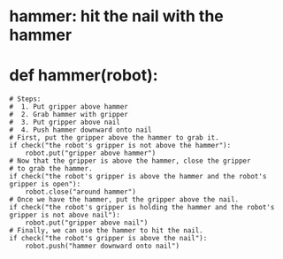 

# hammer: hit the nail with the hammer
# def hammer(robot):
    # Steps:
    #  1. Put gripper above hammer
    #  2. Grab hammer with gripper
    #  3. Put gripper above nail
    #  4. Push hammer downward onto nail 
    # First, put the gripper above the hammer to grab it.
    if check("the robot's gripper is not above the hammer"):
        robot.put("gripper above hammer")
    # Now that the gripper is above the hammer, close the gripper
    # to grab the hammer.
    if check("the robot's gripper is above the hammer and the robot's gripper is open"):
        robot.close("around hammer")
    # Once we have the hammer, put the gripper above the nail.
    if check("the robot's gripper is holding the hammer and the robot's gripper is not above nail"):
        robot.put("gripper above nail")
    # Finally, we can use the hammer to hit the nail.
    if check("the robot's gripper is above the nail"):
        robot.push("hammer downward onto nail")